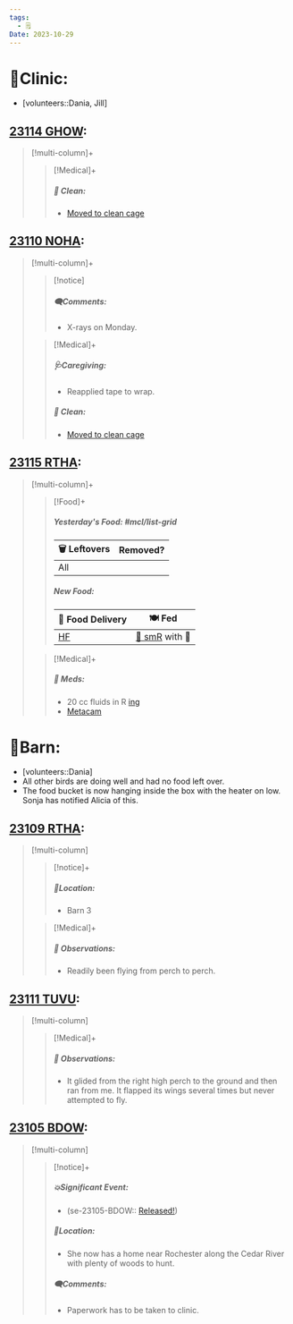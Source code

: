 ```yaml
---
tags:
  - 🗒️
Date: 2023-10-29
---
```


# 🏥Clinic:
- [volunteers::Dania, Jill]

## [23114 GHOW](../RARE%20Birds/23114%20GHOW.md):
> [!multi-column]+
>
>> [!Medical]+
>>
>>##### 🫧 Clean:
>> - [Moved to clean cage](../Admin/Codes/Moved%20to%20clean%20cage.md)
>>

## [23110 NOHA](../RARE%20Birds/23110%20NOHA.md):
> [!multi-column]+
>
>> [!notice]
>> ##### 🗨️Comments:
>> - X-rays on Monday.
>
>> [!Medical]+
>> ##### 🩺Caregiving:
>> - Reapplied tape to wrap.
>>
>>##### 🫧 Clean:
>> - [Moved to clean cage](../Admin/Codes/Moved%20to%20clean%20cage.md)
>>

## [23115 RTHA](../RARE%20Birds/23115%20RTHA.md):
> [!multi-column]+
>
>> [!Food]+
>> ##### Yesterday's Food: #mcl/list-grid
>> |🗑️ Leftovers| Removed?
>> |---|---|
>>|All|
>>
>>
>> ##### New Food:
>> |🚚 Food Delivery| 🍽️ Fed|
>> |---|---|
>>|[HF](../Admin/Codes/Handfed.md)|[🐀 smR](%F0%9F%90%80%20Small%20Rat.md) with 💊
>
>> [!Medical]+
>> ##### 💊 Meds:
>> - 20 cc fluids in R [ing](../Admin/Codes/inguinals.md)
>> - [Metacam](../Admin/Codes/Medication/Metacam.md)

# 🏡Barn:
- [volunteers::Dania]
- All other birds are doing well and had no food left over.
- The food bucket is now hanging inside the box with the heater on low. Sonja has notified Alicia of this.

## [23109 RTHA](../RARE%20Birds/23109%20RTHA.md):
> [!multi-column]
>
>> [!notice]+
>> ##### 📍Location:
>>- Barn 3
>>
>
>> [!Medical]+
>> ##### 🔭 Observations:
>> - Readily been flying from perch to perch.

## [23111 TUVU](../RARE%20Birds/23111%20TUVU.md):
> [!multi-column]
>
>> [!Medical]+
>> ##### 🔭 Observations:
>> - It glided from the right high perch to the ground and then ran from me. It flapped its wings several times but never attempted to fly.

## [23105 BDOW](../RARE%20Birds/23105%20BDOW.md):
> [!multi-column]
>
>> [!notice]+
>> ##### 💥Significant Event:
>>- (se-23105-BDOW:: [Released!](../Admin/Codes/Released!.md))
>>
>> ##### 📍Location:
>>- She now has a home near Rochester along the Cedar River with plenty of woods to hunt.
>>
>> ##### 🗨️Comments:
>> - Paperwork has to be taken to clinic.

